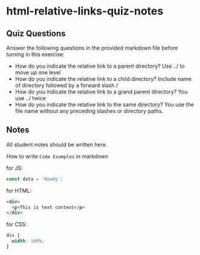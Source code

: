 # html-relative-links-quiz-notes

## Quiz Questions

Answer the following questions in the provided markdown file before turning in this exercise:

- How do you indicate the relative link to a parent directory?
  Use ../ to move up one level
- How do you indicate the relative link to a child directory?
  Include name of directory followed by a forward slash /
- How do you indicate the relative link to a grand parent directory?
  You use ../ twice
- How do you indicate the relative link to the same directory?
  You use the file name without any preceding slashes or directory paths.

## Notes

All student notes should be written here.

How to write `Code Examples` in markdown

for JS:

```javascript
const data = 'Howdy';
```

for HTML:

```html
<div>
  <p>This is text content</p>
</div>
```

for CSS:

```css
div {
  width: 100%;
}
```
